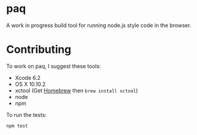 # paq

A work in progress build tool for running node.js style code in the browser.

# Contributing

To work on paq, I suggest these tools:

- Xcode 6.2
- OS X 10.10.2
- xctool (Get [Homebrew](http://brew.sh) then `brew install xctool`)
- node
- npm

To run the tests:

`npm test`
